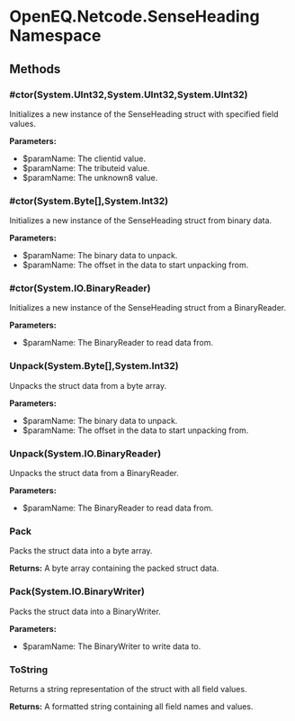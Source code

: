 ﻿# OpenEQ.Netcode.SenseHeading Namespace

## Methods

### #ctor(System.UInt32,System.UInt32,System.UInt32)

Initializes a new instance of the SenseHeading struct with specified field values.

**Parameters:**

- $paramName: The clientid value.
- $paramName: The tributeid value.
- $paramName: The unknown8 value.

### #ctor(System.Byte[],System.Int32)

Initializes a new instance of the SenseHeading struct from binary data.

**Parameters:**

- $paramName: The binary data to unpack.
- $paramName: The offset in the data to start unpacking from.

### #ctor(System.IO.BinaryReader)

Initializes a new instance of the SenseHeading struct from a BinaryReader.

**Parameters:**

- $paramName: The BinaryReader to read data from.

### Unpack(System.Byte[],System.Int32)

Unpacks the struct data from a byte array.

**Parameters:**

- $paramName: The binary data to unpack.
- $paramName: The offset in the data to start unpacking from.

### Unpack(System.IO.BinaryReader)

Unpacks the struct data from a BinaryReader.

**Parameters:**

- $paramName: The BinaryReader to read data from.

### Pack

Packs the struct data into a byte array.

**Returns:** A byte array containing the packed struct data.

### Pack(System.IO.BinaryWriter)

Packs the struct data into a BinaryWriter.

**Parameters:**

- $paramName: The BinaryWriter to write data to.

### ToString

Returns a string representation of the struct with all field values.

**Returns:** A formatted string containing all field names and values.


